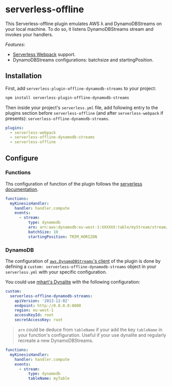 # serverless-offline

This Serverless-offline plugin emulates AWS λ and DynamoDBStreams on your local machine. To do so, it listens DynamoDBStreams stream and invokes your handlers.

*Features*:
- [Serverless Webpack](https://github.com/serverless-heaven/serverless-webpack/) support.
- DynamoDBStreams configurations: batchsize and startingPosition.

## Installation

First, add `serverless-plugin-offline-dynamodb-streams` to your project:

```sh
npm install serverless-plugin-offline-dynamodb-streams
```

Then inside your project's `serverless.yml` file, add following entry to the plugins section before `serverless-offline` (and after `serverless-webpack` if presents): `serverless-offline-dynamodb-streams`.

```yml
plugins:
  - serverless-webpack
  - serverless-offline-dynamodb-streams
  - serverless-offline
```

## Configure

### Functions

Ths configuration of function of the plugin follows the [serverless documentation](https://serverless.com/framework/docs/providers/aws/events/streams/).

```yml
functions:
  myKinesisHandler:
    handler: handler.compute
    events:
      - stream:
          type: dynamodb
          arn: arn:aws:dynamodb:eu-west-1:XXXXXX:table/myStream/stream/2018-07-02T19:48:31.121
          batchSize: 10
          startingPosition: TRIM_HORIZON
```


### DynamoDB

The configuration of [`aws.DynamoDBStreams`'s client](https://docs.aws.amazon.com/AWSJavaScriptSDK/latest/AWS/DynamoDBStreams.html#constructor-property) of the plugin is done by defining a `custom: serverless-offline-dynamodb-streams` object in your `serverless.yml` with your specific configuration.

You could use [mhart's Dynalite](https://github.com/mhart/dynalite) with the following configuration:

```yml
custom:
  serverless-offline-dynamodb-streams:
    apiVersion: '2013-12-02'
    endpoint: http://0.0.0.0:8000
    region: eu-west-1
    accessKeyId: root
    secretAccessKey: root
```

> `arn` could be deduce from `tableName` if your add the key `tableName` in your function's configuration. Useful if your use dynalite and regularly recreate a new DynamoDBStreams.

```yml
functions:
  myKinesisHandler:
    handler: handler.compute
    events:
      - stream:
          type: dynamodb
          tableName: myTable
```
